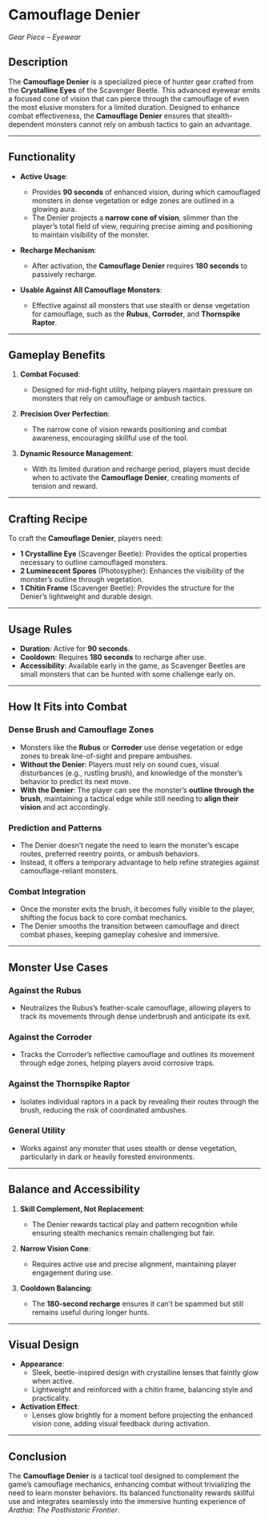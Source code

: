 # Camouflage Denier
*Gear Piece – Eyewear*

## Description
The **Camouflage Denier** is a specialized piece of hunter gear crafted from the **Crystalline Eyes** of the Scavenger Beetle. This advanced eyewear emits a focused cone of vision that can pierce through the camouflage of even the most elusive monsters for a limited duration. Designed to enhance combat effectiveness, the **Camouflage Denier** ensures that stealth-dependent monsters cannot rely on ambush tactics to gain an advantage.

---

## Functionality
- **Active Usage**:
  - Provides **90 seconds** of enhanced vision, during which camouflaged monsters in dense vegetation or edge zones are outlined in a glowing aura.
  - The Denier projects a **narrow cone of vision**, slimmer than the player’s total field of view, requiring precise aiming and positioning to maintain visibility of the monster.

- **Recharge Mechanism**:
  - After activation, the **Camouflage Denier** requires **180 seconds** to passively recharge.

- **Usable Against All Camouflage Monsters**:
  - Effective against all monsters that use stealth or dense vegetation for camouflage, such as the **Rubus**, **Corroder**, and **Thornspike Raptor**.

---

## Gameplay Benefits
1. **Combat Focused**:
   - Designed for mid-fight utility, helping players maintain pressure on monsters that rely on camouflage or ambush tactics.

2. **Precision Over Perfection**:
   - The narrow cone of vision rewards positioning and combat awareness, encouraging skillful use of the tool.

3. **Dynamic Resource Management**:
   - With its limited duration and recharge period, players must decide when to activate the **Camouflage Denier**, creating moments of tension and reward.

---

## Crafting Recipe
To craft the **Camouflage Denier**, players need:
- **1 Crystalline Eye** (Scavenger Beetle): Provides the optical properties necessary to outline camouflaged monsters.
- **2 Luminescent Spores** (Photosypher): Enhances the visibility of the monster’s outline through vegetation.
- **1 Chitin Frame** (Scavenger Beetle): Provides the structure for the Denier’s lightweight and durable design.

---

## Usage Rules
- **Duration**: Active for **90 seconds**.
- **Cooldown**: Requires **180 seconds** to recharge after use.
- **Accessibility**: Available early in the game, as Scavenger Beetles are small monsters that can be hunted with some challenge early on.

---

## How It Fits into Combat
### Dense Brush and Camouflage Zones
- Monsters like the **Rubus** or **Corroder** use dense vegetation or edge zones to break line-of-sight and prepare ambushes.
- **Without the Denier**: Players must rely on sound cues, visual disturbances (e.g., rustling brush), and knowledge of the monster’s behavior to predict its next move.
- **With the Denier**: The player can see the monster’s **outline through the brush**, maintaining a tactical edge while still needing to **align their vision** and act accordingly.

### Prediction and Patterns
- The Denier doesn’t negate the need to learn the monster’s escape routes, preferred reentry points, or ambush behaviors.
- Instead, it offers a temporary advantage to help refine strategies against camouflage-reliant monsters.

### Combat Integration
- Once the monster exits the brush, it becomes fully visible to the player, shifting the focus back to core combat mechanics.
- The Denier smooths the transition between camouflage and direct combat phases, keeping gameplay cohesive and immersive.

---

## Monster Use Cases
### Against the **Rubus**
- Neutralizes the Rubus’s feather-scale camouflage, allowing players to track its movements through dense underbrush and anticipate its exit.

### Against the **Corroder**
- Tracks the Corroder’s reflective camouflage and outlines its movement through edge zones, helping players avoid corrosive traps.

### Against the **Thornspike Raptor**
- Isolates individual raptors in a pack by revealing their routes through the brush, reducing the risk of coordinated ambushes.

### General Utility
- Works against any monster that uses stealth or dense vegetation, particularly in dark or heavily forested environments.

---

## Balance and Accessibility
1. **Skill Complement, Not Replacement**:
   - The Denier rewards tactical play and pattern recognition while ensuring stealth mechanics remain challenging but fair.

2. **Narrow Vision Cone**:
   - Requires active use and precise alignment, maintaining player engagement during use.

3. **Cooldown Balancing**:
   - The **180-second recharge** ensures it can’t be spammed but still remains useful during longer hunts.

---

## Visual Design
- **Appearance**:
  - Sleek, beetle-inspired design with crystalline lenses that faintly glow when active.
  - Lightweight and reinforced with a chitin frame, balancing style and practicality.
- **Activation Effect**:
  - Lenses glow brightly for a moment before projecting the enhanced vision cone, adding visual feedback during activation.

---

## Conclusion
The **Camouflage Denier** is a tactical tool designed to complement the game’s camouflage mechanics, enhancing combat without trivializing the need to learn monster behaviors. Its balanced functionality rewards skillful use and integrates seamlessly into the immersive hunting experience of *Arathia: The Posthistoric Frontier*.
